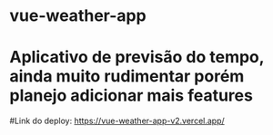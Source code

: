 # vue-weather-app
# Aplicativo de previsão do tempo, ainda muito rudimentar porém planejo adicionar mais features

#Link do deploy: https://vue-weather-app-v2.vercel.app/
